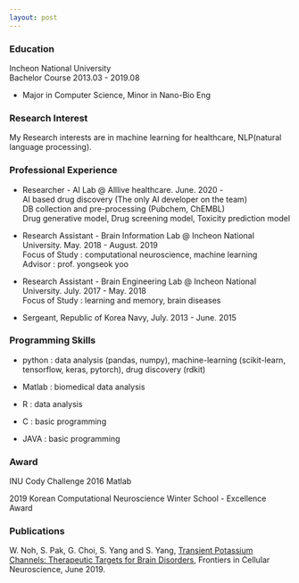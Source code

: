 ```yaml
---
layout: post
---
```


### Education
Incheon National University  
Bachelor Course 2013.03 - 2019.08  

- Major in Computer Science, Minor in Nano-Bio Eng 

### Research Interest

My Research interests are in machine learning for healthcare, NLP(natural language processing).

### Professional Experience

- Researcher - AI Lab @ Alllive healthcare. June. 2020 -      
 AI based drug discovery (The only AI developer on the team)  
 DB collection and pre-processing (Pubchem, ChEMBL)   
 Drug generative model, Drug screening model, Toxicity prediction model    

- Research Assistant - Brain Information Lab @ Incheon National University. May. 2018 - August. 2019  
  Focus of Study : computational neuroscience, machine learning   
  Advisor : prof. yongseok yoo
  
- Research Assistant - Brain Engineering Lab @ Incheon National University. July. 2017 - May. 2018   
  Focus of Study : learning and memory, brain diseases  
  
- Sergeant, Republic of Korea Navy, July. 2013 - June. 2015 

### Programming Skills

- python : data analysis (pandas, numpy), machine-learning (scikit-learn, tensorflow, keras, pytorch), drug discovery (rdkit)

- Matlab : biomedical data analysis

- R : data analysis

- C : basic programming

- JAVA : basic programming




### Award
INU Cody Challenge 2016 Matlab

2019 Korean Computational Neuroscience Winter School - Excellence Award

### Publications
W. Noh, S. Pak, G. Choi, S. Yang and S. Yang, [Transient Potassium Channels: Therapeutic Targets for Brain Disorders](https://www.frontiersin.org/articles/10.3389/fncel.2019.00265/full), Frontiers in Cellular Neuroscience, June 2019.


